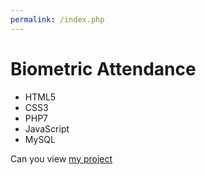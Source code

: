 ```yaml
---
permalink: /index.php
---
```

# Biometric Attendance
- HTML5
- CSS3
- PHP7
- JavaScript
- MySQL


Can you view [my project](https://dianakh00.github.io/biometricattendance/)

